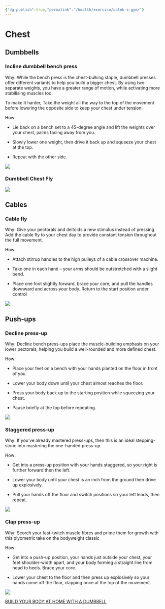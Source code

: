 ```yaml
---
{"dg-publish":true,"permalink":"/health/exercise/caleb-s-gym/"}
---
```



# Chest

## Dumbbells

### Incline dumbbell bench press

Why: While the bench press is the chest-bulking staple, dumbbell presses offer different variants to help you build a bigger chest. By using two separate weights, you have a greater range of motion, while activating more stabilising muscles too.

To make it harder, Take the weight all the way to the top of the movement before lowering the opposite side to keep your chest under tension.

How:

- Lie back on a bench set to a 45-degree angle and lift the weights over your chest, palms facing away from you.

- Slowly lower one weight, then drive it back up and squeeze your chest at the top.

- Repeat with the other side.

![](https://qph.cf2.quoracdn.net/main-qimg-82f93b581bb0c62999b5095f5e918479)

### Dumbbell Chest Fly

![](https://thumbs.gfycat.com/HarmoniousRichHorse-size_restricted.gif)

## Cables

### Cable fly

Why: Give your pectorals and deltoids a new stimulus instead of pressing. Add the cable fly to your chest day to provide constant tension throughout the full movement.

How:

- Attach stirrup handles to the high pulleys of a cable crossover machine.

- Take one in each hand – your arms should be outstretched with a slight bend.

- Place one foot slightly forward, brace your core, and pull the handles downward and across your body. Return to the start position under control

![](https://qph.cf2.quoracdn.net/main-qimg-8eaa2cd3f58324157aa88b26b76d178d)


## Push-ups


### Decline press-up

Why: Decline bench press-ups place the muscle-building emphasis on your lower pectorals, helping you build a well-rounded and more defined chest.

How:

- Place your feet on a bench with your hands planted on the floor in front of you.

- Lower your body down until your chest almost reaches the floor.

- Press your body back up to the starting position while squeezing your chest.

- Pause briefly at the top before repeating.

![](https://qph.cf2.quoracdn.net/main-qimg-b1072e39db4195d0d916137213ad3736)

### Staggered press-up

Why: If you've already mastered press-ups, then this is an ideal stepping-stone into mastering the one-handed press-up.

How:

- Get into a press-up position with your hands staggered, so your right is further forward then the left.

- Lower your body until your chest is an inch from the ground then drive up explosively.

- Pull your hands off the floor and switch positions so your left leads, then repeat.

![](https://qph.cf2.quoracdn.net/main-qimg-5f551c3fdac4712c3bf4bac789db0aff)

### Clap press-up

Why: Scorch your fast-twitch muscle fibres and prime them for growth with this plyometric take on the bodyweight classic

How:

- Get into a push-up position, your hands just outside your chest, your feet shoulder-width apart, and your body forming a straight line from head to heels. Brace your core.

- Lower your chest to the floor and then press up explosively so your hands come off the floor, clapping once at the top of the movement.

![](https://qph.cf2.quoracdn.net/main-qimg-508cffc38a0ab1179d2b8b069d54cc92)

[BUILD YOUR BODY AT HOME WITH A DUMBBELL](https://www.youtube.com/shorts/jq0Th6-mBG0)

